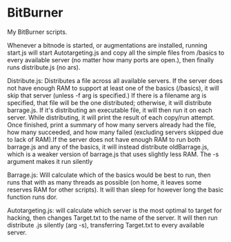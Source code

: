 # BitBurner
My BitBurner scripts.

Whenever a bitnode is started, or augmentations are installed, running start.js will start Autotargeting.js and copy all the simple files from /basics to every available server (no matter how many ports are open.), then finally runs distribute.js (no ars).

Distribute.js: Distributes a file across all available servers. If the server does not have enough RAM to support at least one of the basics (/basics), it will skip that server (unless -f arg is specified.) If there is a filename arg is specified, that file will be the one distributed; otherwise, it will distribute barrage.js. If it's distributing an executable file, it will then run it on each server. While distributing, it will print the result of each copy/run attempt. Once finished, print a summary of how many servers already had the file, how many succeeded, and how many failed (excluding servers skipped due to lack of RAM).If the server does not have enough RAM to run both barrage.js and any of the basics, it will instead distribute oldBarrage.js, which is a weaker version of barrage.js that uses slightly less RAM. The -s argument makes it run silently

Barrage.js: Will calculate which of the basics would be best to run, then runs that with as many threads as possible (on home, it leaves some reserves RAM for other scripts). It will than sleep for however long the basic function runs dor.

Autotargeting.js: will calculate which server is the most optimal to target for hacking, then changes Target.txt to the name of the server. It will then run distribute .js silently (arg -s), transferring Target.txt to every available server.
